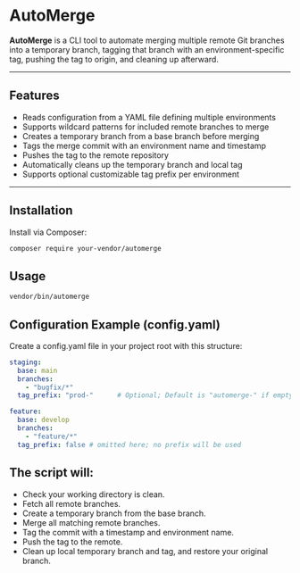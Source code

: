 # AutoMerge

**AutoMerge** is a CLI tool to automate merging multiple remote Git branches into a temporary branch, tagging that branch with an environment-specific tag, pushing the tag to origin, and cleaning up afterward.

---

## Features

- Reads configuration from a YAML file defining multiple environments
- Supports wildcard patterns for included remote branches to merge
- Creates a temporary branch from a base branch before merging
- Tags the merge commit with an environment name and timestamp
- Pushes the tag to the remote repository
- Automatically cleans up the temporary branch and local tag
- Supports optional customizable tag prefix per environment

---

## Installation

Install via Composer:

```bash
composer require your-vendor/automerge
```

## Usage

```bash
vendor/bin/automerge
```

## Configuration Example (config.yaml)

Create a config.yaml file in your project root with this structure:
```yaml
staging:
  base: main
  branches:
    - "bugfix/*"
  tag_prefix: "prod-"      # Optional; Default is "automerge-" if empty or false, no prefix used

feature:
  base: develop
  branches:
    - "feature/*"
  tag_prefix: false # omitted here; no prefix will be used
```


## The script will:

- Check your working directory is clean.
- Fetch all remote branches.
- Create a temporary branch from the base branch.
- Merge all matching remote branches.
- Tag the commit with a timestamp and environment name.
- Push the tag to the remote.
- Clean up local temporary branch and tag, and restore your original branch.